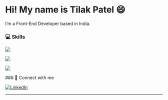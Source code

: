 # Hi! My name is Tilak Patel 😄

I’m a Front-End Developer based in India.

### 💻 Skills

<p align="left">
  <img src="https://skillicons.dev/icons?i=html,css,js" />
</p>

<p align="left">
  <img src="https://skillicons.dev/icons?i=react,nextjs" />
</p>

<p align="left">
  <img src="https://skillicons.dev/icons?i=tailwind,supabase" />
</p>
### 🔗 Connect with me

[![LinkedIn](https://img.shields.io/badge/LinkedIn-blue?logo=linkedin&logoColor=white)](https://www.linkedin.com/in/tilak-patel-92a37b296)

---
